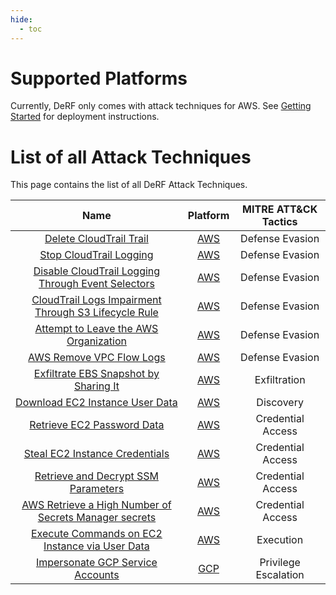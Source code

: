 ```yaml
---
hide:
  - toc
---
```


# Supported Platforms

Currently, DeRF only comes with attack techniques for AWS.  See [Getting Started](../Deployment/derf-deployment.md) for deployment instructions.

# List of all Attack Techniques

This page contains the list of all DeRF Attack Techniques.

| Name   | Platform | MITRE ATT&CK Tactics |
| :----: | :------: | :------------------: |
| [Delete CloudTrail Trail](./aws/cloudtrail-delete.md) | [AWS](./AWS/index.md) | Defense Evasion |
| [Stop CloudTrail Logging](./aws/cloudtrail-stop.md) | [AWS](./AWS/index.md) | Defense Evasion |
| [Disable CloudTrail Logging Through Event Selectors](./aws/cloudtrail-event-selectors.md) | [AWS](./AWS/index.md) | Defense Evasion |
| [CloudTrail Logs Impairment Through S3 Lifecycle Rule](./aws/cloudtrail-lifecycle-rules.md) | [AWS](./AWS/index.md) | Defense Evasion |
| [Attempt to Leave the AWS Organization](./aws/organizations-leave.md) | [AWS](./AWS/index.md) | Defense Evasion |
| [AWS Remove VPC Flow Logs](./aws/vpc-remove-flow-logs.md) | [AWS](./AWS/index.md) | Defense Evasion |
| [Exfiltrate EBS Snapshot by Sharing It](./aws/ec2-share-ebs-snapshot.md) | [AWS](./AWS/index.md) | Exfiltration |
| [Download EC2 Instance User Data](./aws/ec2-get-user-data.md) | [AWS](./AWS/index.md) | Discovery |
| [Retrieve EC2 Password Data](./aws/ec2-get-password-data.md) | [AWS](./AWS/index.md) | Credential Access |
| [Steal EC2 Instance Credentials](./aws/ec2-steal-instance-credentials.md) | [AWS](./AWS/index.md) | Credential Access |
| [Retrieve and Decrypt SSM Parameters](./aws/ssm-retrieve-securestring-parameters.md) | [AWS](./AWS/index.md) | Credential Access |
| [AWS Retrieve a High Number of Secrets Manager secrets](./aws/secretsmanager-retrieve-secrets.md) | [AWS](./AWS/index.md) | Credential Access |
| [Execute Commands on EC2 Instance via User Data](./aws/ec2-modify-user-data.md) | [AWS](./AWS/index.md) | Execution |
| [Impersonate GCP Service Accounts](./gcp/impersonate-service-accounts.md) | [GCP](./GCP/index.md) | Privilege Escalation |

